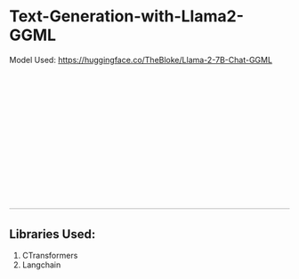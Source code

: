 # Text-Generation-with-Llama2-GGML

Model Used: https://huggingface.co/TheBloke/Llama-2-7B-Chat-GGML

![Forward pass of an LLM](https://github.com/rajdas2001/Text-Generation-with-Llama2-GGML/blob/main/tf.gif?raw=true)

## Libraries Used: 
1. CTransformers
2. Langchain

